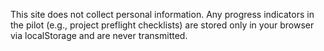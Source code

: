 This site does not collect personal information. Any progress indicators in the pilot (e.g., project preflight checklists) are stored only in your browser via localStorage and are never transmitted.

